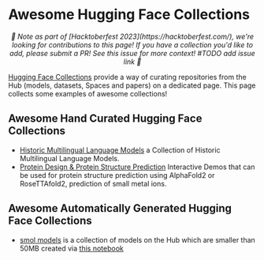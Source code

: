 # Awesome Hugging Face Collections

<p align="center"><em>🎃 Note as part of [Hacktoberfest 2023](https://hacktoberfest.com/), we're looking for contributions to this page! If you have a collection you'd like to add, please submit a PR! See this issue for more context! #TODO add issue link 🎃</em></p>

[Hugging Face Collections](https://huggingface.co/docs/hub/collections) provide a way of curating repositories from the Hub (models, datasets, Spaces and papers) on a dedicated page. This page collects some examples of awesome collections! 

## Awesome Hand Curated Hugging Face Collections
- [Historic Multilingual Language Models](https://huggingface.co/collections/stefan-it/%F0%9F%93%9A-historic-multilingual-language-models-64f9c4f8383bbd73dddd2240) a Collection of Historic Multilingual Language Models. 
- [Protein Design & Protein Structure Prediction](https://huggingface.co/collections/simonduerr/protein-design---protein-structure-prediction-64f9c6fda9295717466dbe8f) Interactive Demos that can be used for protein structure prediction using AlphaFold2 or RoseTTAfold2, prediction of small metal ions.

## Awesome Automatically Generated Hugging Face Collections

- [smol models](https://huggingface.co/collections/librarian-bots/smol-models-652032729004117947dc4f27) is a collection of models on the Hub which are smaller than 50MB created via [this notebook](https://huggingface.co/spaces/librarian-bots/tutorials/blob/main/smol_models_collection.ipynb)